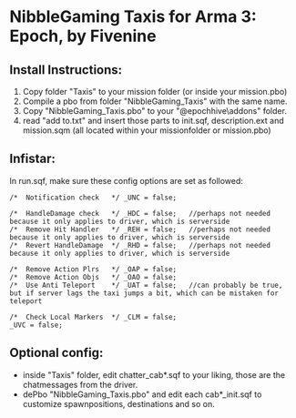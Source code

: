 # NibbleGaming Taxis for Arma 3: Epoch, by Fivenine

## Install Instructions:

1. Copy folder "Taxis" to your mission folder (or inside your mission.pbo)
2. Compile a pbo from folder "NibbleGaming_Taxis" with the same name.
3. Copy "NibbleGaming_Taxis.pbo" to your "@epochhive\addons" folder.
4. read "add to.txt" and insert those parts to init.sqf, description.ext and mission.sqm (all located within your missionfolder or mission.pbo)

## Infistar:

In run.sqf, make sure these config options are set as followed:

```sqf
/*  Notification check   */ _UNC = false;

/*  HandleDamage check   */ _HDC = false;	//perhaps not needed because it only applies to driver, which is serverside
/*  Remove Hit Handler   */ _REH = false;	//perhaps not needed because it only applies to driver, which is serverside
/*  Revert HandleDamage  */ _RHD = false;	//perhaps not needed because it only applies to driver, which is serverside

/*  Remove Action Plrs   */ _OAP = false;
/*  Remove Action Objs   */ _OAO = false;
/*  Use Anti Teleport    */ _UAT = false;  	//can probably be true, but if server lags the taxi jumps a bit, which can be mistaken for teleport

/*  Check Local Markers  */ _CLM = false;
_UVC = false;
```

## Optional config:

- inside "Taxis" folder, edit chatter_cab*.sqf to your liking, those are the chatmessages from the driver.
- dePbo "NibbleGaming_Taxis.pbo" and edit each cab*_init.sqf to customize spawnpositions, destinations and so on.
